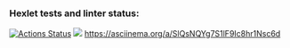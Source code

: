 ### Hexlet tests and linter status:
[![Actions Status](https://github.com/Artemka1989/python-project-49/workflows/hexlet-check/badge.svg)](https://github.com/Artemka1989/python-project-49/actions)
<a href="https://codeclimate.com/github/Artemka1989/python-project-49/maintainability"><img src="https://api.codeclimate.com/v1/badges/8ba36e38c6ba95520ab9/maintainability" /></a>
https://asciinema.org/a/SlQsNQYg7S1lF9Ic8hr1Nsc6d

